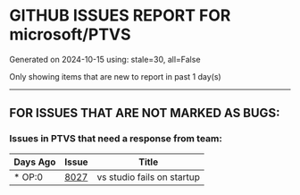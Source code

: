 
# GITHUB ISSUES REPORT FOR microsoft/PTVS


Generated on 2024-10-15 using: stale=30, all=False


Only showing items that are new to report in past 1 day(s)


---

## FOR ISSUES THAT ARE NOT MARKED AS BUGS:


### Issues in PTVS that need a response from team:

| Days Ago | Issue | Title |
| --- | --- | --- |
 | \* OP:0  |[8027](https://github.com/microsoft/PTVS/issues/8027 "vs studio fails on startup")  |vs studio fails on startup |




















